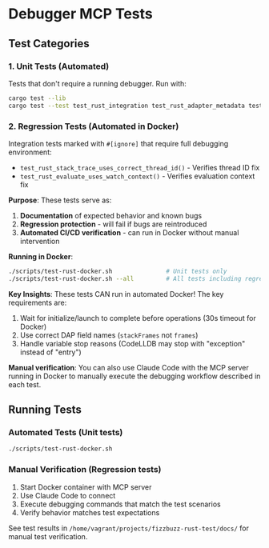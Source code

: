 # Debugger MCP Tests

## Test Categories

### 1. Unit Tests (Automated)
Tests that don't require a running debugger. Run with:
```bash
cargo test --lib
cargo test --test test_rust_integration test_rust_adapter_metadata test_rust_adapter_command
```

### 2. Regression Tests (Automated in Docker)
Integration tests marked with `#[ignore]` that require full debugging environment:
- `test_rust_stack_trace_uses_correct_thread_id()` - Verifies thread ID fix
- `test_rust_evaluate_uses_watch_context()` - Verifies evaluation context fix

**Purpose**: These tests serve as:
1. **Documentation** of expected behavior and known bugs
2. **Regression protection** - will fail if bugs are reintroduced
3. **Automated CI/CD verification** - can run in Docker without manual intervention

**Running in Docker**:
```bash
./scripts/test-rust-docker.sh               # Unit tests only
./scripts/test-rust-docker.sh --all         # All tests including regression
```

**Key Insights**: These tests CAN run in automated Docker! The key requirements are:
1. Wait for initialize/launch to complete before operations (30s timeout for Docker)
2. Use correct DAP field names (`stackFrames` not `frames`)
3. Handle variable stop reasons (CodeLLDB may stop with "exception" instead of "entry")

**Manual verification**: You can also use Claude Code with the MCP server running in Docker to manually execute the debugging workflow described in each test.

## Running Tests

### Automated Tests (Unit tests)
```bash
./scripts/test-rust-docker.sh
```

### Manual Verification (Regression tests)
1. Start Docker container with MCP server
2. Use Claude Code to connect
3. Execute debugging commands that match the test scenarios
4. Verify behavior matches test expectations

See test results in `/home/vagrant/projects/fizzbuzz-rust-test/docs/` for manual test verification.
